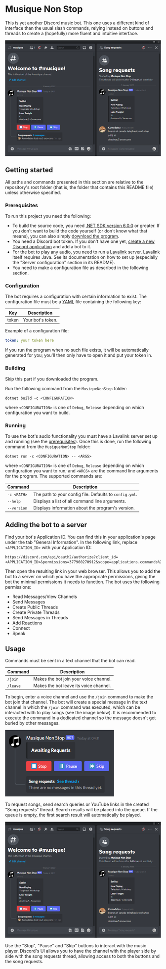 # Musique Non Stop
This is yet another Discord music bot. This one uses a different kind of
interface than the usual slash commands, relying instead on buttons and threads
to create a (hopefully) more fluent and intuitive interface.

![song requests thread](./assets/song-requests-thread.png)

## Getting started
All paths and commands presented in this section are relative to the
repository's root folder (that is, the folder that contains this README file)
unless otherwise specified.

### Prerequisites
To run this project you need the following:
- To build the source code, you need [.NET SDK version 6.0.0][1] or greater. If
you don't want to build the code yourself (or don't know what that means), you
can also simply [download the program][5].
- You need a Discord bot token. If you don't have one yet, [create a new
Discord application][2] and add a bot to it.
- For the bot to play any audio, you need to run a [Lavalink][3] server.
Lavalink itself requires Java. See its documentation on how to set up
(especially the "Server configuration" section in its README).
- You need to make a configuration file as described in the following section.

### Configuration
The bot requires a configuration with certain information to exist. The
configuration file must be a [YAML][4] file containing the following key:

Key            | Description
---------------|-------------
token          | Your bot's token.

Example of a configuration file:

```yml
token: your token here
```

If you run the program when no such file exists, it will be automatically
generated for you; you'll then only have to open it and put your token in.

### Building
Skip this part if you downloaded the program.

Run the following command from the `MusiqueNonStop` folder:

    dotnet build -c <CONFIGURATION>

where `<CONFIGURATION>` is one of `Debug`, `Release` depending on which
configuration you want to build.

### Running
To use the bot's audio functionality you must have a Lavalink server set up and
running (see the [prerequisites](#prerequisites)). Once this is done, run the
following command from the `MusiqueNonStop` folder:

    dotnet run -c <CONFIGURATION> -- <ARGS>

where `<CONFIGURATION>` is one of `Debug`, `Release` depending on which
configuration you want to run; and `<ARGS>` are the command line arguments for
the program. The supported commands are:

Command     | Description
------------|------------
`-c <PATH>` | The path to your config file. Defaults to `config.yml`.
`--help`    | Displays a list of all command line arguments.
`--version` | Displays information about the program's version.

## Adding the bot to a server
Find your bot's Application ID. You can find this in your application's page
under the tab "General Information". In the following link, replace
`<APPLICATION_ID>` with your Application ID:

    https://discord.com/api/oauth2/authorize?client_id=<APPLICATION_ID>&permissions=377960270912&scope=applications.commands%20bot

Then open the resulting link in your web browser. This allows you to add the bot
to a server on which you have the appropriate permissions, giving the bot the
minimal permissions it needs to function. The bot uses the following
permissions:

- Read Messages/View Channels
- Send Messages
- Create Public Threads
- Create Private Threads
- Send Messages in Threads
- Add Reactions
- Connect
- Speak

## Usage
Commands must be sent in a text channel that the bot can read.

Command  | Description
---------|------------
`/join`  | Makes the bot join your voice channel.
`/leave` | Makes the bot leave its voice channel.

To begin, enter a voice channel and use the `/join` command to make the bot join
that channel. The bot will create a special message in the text channel in which
the `/join` command was executed, which can be interacted with to play songs
(see the image below). It is recommended to execute the command in a dedicated
channel so the message doesn't get buried by other messages.

![music player message](./assets/music-player-message.png)

To request songs, send search queries or YouTube links in the created "Song
requests" thread. Search results will be placed into the queue. If the queue is
empty, the first search result will automatically be played.

![song requests thread](./assets/song-requests-thread.png)

Use the "Stop", "Pause" and "Skip" buttons to interact with the music player.
Discord's UI allows you to have the channel with the player side by side with
the song requests thread, allowing access to both the buttons and the song
requests.

[1]: <https://dotnet.microsoft.com/download/dotnet/6.0>
[2]: <https://discord.com/developers/applications>
[3]: <https://github.com/freyacodes/Lavalink>
[4]: <https://yaml.org/>
[5]: <https://github.com/Kumodatsu/musique-non-stop/releases/latest>

